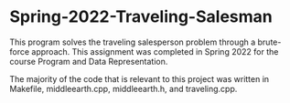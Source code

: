# Spring-2022-Traveling-Salesman
This program solves the traveling salesperson problem through a brute-force approach. This assignment was completed in Spring 2022 for the course Program and Data Representation.

The majority of the code that is relevant to this project was written in Makefile, middleearth.cpp, middleearth.h, and traveling.cpp.
